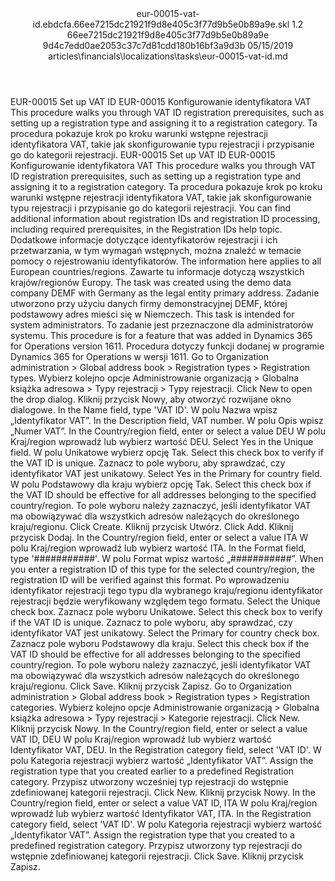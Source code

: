 <?xml version="1.0" encoding="UTF-8"?>
<xliff xmlns:logoport="urn:logoport:xliffeditor:xliff-extras:1.0" xmlns:tilt="urn:logoport:xliffeditor:tilt-non-translatables:1.0" xmlns:xsi="http://www.w3.org/2001/XMLSchema-instance" xmlns="urn:oasis:names:tc:xliff:document:1.2" xmlns:xliffext="urn:microsoft:content:schema:xliffextensions" version="1.2" xsi:schemaLocation="urn:oasis:names:tc:xliff:document:1.2 xliff-core-1.2-transitional.xsd">
  <file datatype="xml" source-language="en-US" original="eur-00015-vat-id.md" target-language="pl-PL">
    <header>
      <tool tool-company="Microsoft" tool-version="1.0-7889195" tool-name="mdxliff" tool-id="mdxliff"/>
      <xliffext:skl_file_name>eur-00015-vat-id.ebdcfa.66ee7215dc21921f9d8e405c3f77d9b5e0b89a9e.skl</xliffext:skl_file_name>
      <xliffext:version>1.2</xliffext:version>
      <xliffext:ms.openlocfilehash>66ee7215dc21921f9d8e405c3f77d9b5e0b89a9e</xliffext:ms.openlocfilehash>
      <xliffext:ms.sourcegitcommit>9d4c7edd0ae2053c37c7d81cdd180b16bf3a9d3b</xliffext:ms.sourcegitcommit>
      <xliffext:ms.lasthandoff>05/15/2019</xliffext:ms.lasthandoff>
      <xliffext:ms.openlocfilepath>articles\financials\localizations\tasks\eur-00015-vat-id.md</xliffext:ms.openlocfilepath>
    </header>
    <body>
      <group extype="content" id="content">
        <trans-unit xml:space="preserve" translate="yes" id="101" restype="x-metadata">
          <source>EUR-00015 Set up VAT ID</source>
        <target logoport:matchpercent="101" state="translated" state-qualifier="leveraged-tm">EUR-00015 Konfigurowanie identyfikatora VAT</target></trans-unit>
        <trans-unit xml:space="preserve" translate="yes" id="102" restype="x-metadata">
          <source>This procedure walks you through VAT ID registration prerequisites, such as setting up a registration type and assigning it to a registration category.</source>
        <target logoport:matchpercent="101" state="translated" state-qualifier="leveraged-tm">Ta procedura pokazuje krok po kroku warunki wstępne rejestracji identyfikatora VAT, takie jak skonfigurowanie typu rejestracji i przypisanie go do kategorii rejestracji.</target></trans-unit>
        <trans-unit xml:space="preserve" translate="yes" id="103">
          <source>EUR-00015 Set up VAT ID</source>
        <target logoport:matchpercent="101" state="translated" state-qualifier="leveraged-tm">EUR-00015 Konfigurowanie identyfikatora VAT</target></trans-unit>
        <trans-unit xml:space="preserve" translate="yes" id="104">
          <source>This procedure walks you through VAT ID registration prerequisites, such as setting up a registration type and assigning it to a registration category.</source>
        <target logoport:matchpercent="101" state="translated" state-qualifier="leveraged-tm">Ta procedura pokazuje krok po kroku warunki wstępne rejestracji identyfikatora VAT, takie jak skonfigurowanie typu rejestracji i przypisanie go do kategorii rejestracji.</target></trans-unit>
        <trans-unit xml:space="preserve" translate="yes" id="105">
          <source>You can find additional information about registration IDs and registration ID processing, including required prerequisites, in the Registration IDs help topic.</source>
        <target logoport:matchpercent="101" state="translated" state-qualifier="leveraged-tm">Dodatkowe informacje dotyczące identyfikatorów rejestracji i ich przetwarzania, w tym wymagań wstępnych, można znaleźć w temacie pomocy o rejestrowaniu identyfikatorów.</target></trans-unit>
        <trans-unit xml:space="preserve" translate="yes" id="106">
          <source>The information here applies to all European countries/regions.</source>
        <target logoport:matchpercent="101" state="translated" state-qualifier="leveraged-tm">Zawarte tu informacje dotyczą wszystkich krajów/regionów Europy.</target></trans-unit>
        <trans-unit xml:space="preserve" translate="yes" id="107">
          <source>The task was created using the demo data company DEMF with Germany as the legal entity primary address.</source>
        <target logoport:matchpercent="101" state="translated" state-qualifier="leveraged-tm">Zadanie utworzono przy użyciu danych firmy demonstracyjnej DEMF, której podstawowy adres mieści się w Niemczech.</target></trans-unit>
        <trans-unit xml:space="preserve" translate="yes" id="108">
          <source>This task is intended for system administrators.</source>
        <target logoport:matchpercent="101" state="translated" state-qualifier="leveraged-tm">To zadanie jest przeznaczone dla administratorów systemu.</target></trans-unit>
        <trans-unit xml:space="preserve" translate="yes" id="109">
          <source>This procedure is for a feature that was added in Dynamics 365 for Operations version 1611.</source>
        <target logoport:matchpercent="101" state="translated" state-qualifier="leveraged-tm">Procedura dotyczy funkcji dodanej w programie Dynamics 365 for Operations w wersji 1611.</target></trans-unit>
        <trans-unit xml:space="preserve" translate="yes" id="110">
          <source>Go to Organization administration &gt; Global address book &gt; Registration types &gt; Registration types.</source>
        <target logoport:matchpercent="101" state="translated" state-qualifier="leveraged-tm">Wybierz kolejno opcje Administrowanie organizacją &gt; Globalna książka adresowa &gt; Typy rejestracji &gt; Typy rejestracji.</target></trans-unit>
        <trans-unit xml:space="preserve" translate="yes" id="111">
          <source>Click New to open the drop dialog.</source>
        <target logoport:matchpercent="101" state="translated" state-qualifier="leveraged-tm">Kliknij przycisk Nowy, aby otworzyć rozwijane okno dialogowe.</target></trans-unit>
        <trans-unit xml:space="preserve" translate="yes" id="112">
          <source>In the Name field, type 'VAT ID'.</source>
        <target logoport:matchpercent="101" state="translated" state-qualifier="leveraged-tm">W polu Nazwa wpisz „Identyfikator VAT”.</target></trans-unit>
        <trans-unit xml:space="preserve" translate="yes" id="113">
          <source>In the Description field, VAT number.</source>
        <target logoport:matchpercent="101" state="translated" state-qualifier="leveraged-tm">W polu Opis wpisz „Numer VAT”.</target></trans-unit>
        <trans-unit xml:space="preserve" translate="yes" id="114">
          <source>In the Country/region field, enter or select a value DEU</source>
        <target logoport:matchpercent="101" state="translated" state-qualifier="leveraged-tm">W polu Kraj/region wprowadź lub wybierz wartość DEU.</target></trans-unit>
        <trans-unit xml:space="preserve" translate="yes" id="115">
          <source>Select Yes in the Unique field.</source>
        <target logoport:matchpercent="101" state="translated" state-qualifier="leveraged-tm">W polu Unikatowe wybierz opcję Tak.</target></trans-unit>
        <trans-unit xml:space="preserve" translate="yes" id="116">
          <source>Select this check box to verify if the VAT ID is unique.</source>
        <target logoport:matchpercent="101" state="translated" state-qualifier="leveraged-tm">Zaznacz to pole wyboru, aby sprawdzać, czy identyfikator VAT jest unikatowy.</target></trans-unit>
        <trans-unit xml:space="preserve" translate="yes" id="117">
          <source>Select Yes in the Primary for country field.</source>
        <target logoport:matchpercent="101" state="translated" state-qualifier="leveraged-tm">W polu Podstawowy dla kraju wybierz opcję Tak.</target></trans-unit>
        <trans-unit xml:space="preserve" translate="yes" id="118">
          <source>Select this check box if the VAT ID should be effective for all addresses belonging to the specified country/region.</source>
        <target logoport:matchpercent="101" state="translated" state-qualifier="leveraged-tm">To pole wyboru należy zaznaczyć, jeśli identyfikator VAT ma obowiązywać dla wszystkich adresów należących do określonego kraju/regionu.</target></trans-unit>
        <trans-unit xml:space="preserve" translate="yes" id="119">
          <source>Click Create.</source>
        <target logoport:matchpercent="101" state="translated" state-qualifier="leveraged-tm">Kliknij przycisk Utwórz.</target></trans-unit>
        <trans-unit xml:space="preserve" translate="yes" id="120">
          <source>Click Add.</source>
        <target logoport:matchpercent="101" state="translated" state-qualifier="leveraged-tm">Kliknij przycisk Dodaj.</target></trans-unit>
        <trans-unit xml:space="preserve" translate="yes" id="121">
          <source>In the Country/region field, enter or select a value ITA</source>
        <target logoport:matchpercent="101" state="translated" state-qualifier="leveraged-tm">W polu Kraj/region wprowadź lub wybierz wartość ITA.</target></trans-unit>
        <trans-unit xml:space="preserve" translate="yes" id="122">
          <source>In the Format field, type '###########'.</source>
        <target logoport:matchpercent="101" state="translated" state-qualifier="leveraged-tm">W polu Format wpisz wartość „###########”.</target></trans-unit>
        <trans-unit xml:space="preserve" translate="yes" id="123">
          <source>When you enter a registration ID of this type for the selected country/region, the registration ID will be verified against this format.</source>
        <target logoport:matchpercent="101" state="translated" state-qualifier="leveraged-tm">Po wprowadzeniu identyfikator rejestracji tego typu dla wybranego kraju/regionu identyfikator rejestracji będzie weryfikowany względem tego formatu.</target></trans-unit>
        <trans-unit xml:space="preserve" translate="yes" id="124">
          <source>Select the Unique check box.</source>
        <target logoport:matchpercent="101" state="translated" state-qualifier="leveraged-tm">Zaznacz pole wyboru Unikatowe.</target></trans-unit>
        <trans-unit xml:space="preserve" translate="yes" id="125">
          <source>Select this check box to verify if the VAT ID is unique.</source>
        <target logoport:matchpercent="101" state="translated" state-qualifier="leveraged-tm">Zaznacz to pole wyboru, aby sprawdzać, czy identyfikator VAT jest unikatowy.</target></trans-unit>
        <trans-unit xml:space="preserve" translate="yes" id="126">
          <source>Select the Primary for country check box.</source>
        <target logoport:matchpercent="101" state="translated" state-qualifier="leveraged-tm">Zaznacz pole wyboru Podstawowy dla kraju.</target></trans-unit>
        <trans-unit xml:space="preserve" translate="yes" id="127">
          <source>Select this check box if the VAT ID should be effective for all addresses belonging to the specified country/region.</source>
        <target logoport:matchpercent="101" state="translated" state-qualifier="leveraged-tm">To pole wyboru należy zaznaczyć, jeśli identyfikator VAT ma obowiązywać dla wszystkich adresów należących do określonego kraju/regionu.</target></trans-unit>
        <trans-unit xml:space="preserve" translate="yes" id="128">
          <source>Click Save.</source>
        <target logoport:matchpercent="101" state="translated" state-qualifier="leveraged-tm">Kliknij przycisk Zapisz.</target></trans-unit>
        <trans-unit xml:space="preserve" translate="yes" id="129">
          <source>Go to Organization administration &gt; Global address book &gt; Registration types &gt; Registration categories.</source>
        <target logoport:matchpercent="101" state="translated" state-qualifier="leveraged-tm">Wybierz kolejno opcje Administrowanie organizacją &gt; Globalna książka adresowa &gt; Typy rejestracji &gt; Kategorie rejestracji.</target></trans-unit>
        <trans-unit xml:space="preserve" translate="yes" id="130">
          <source>Click New.</source>
        <target logoport:matchpercent="101" state="translated" state-qualifier="leveraged-tm">Kliknij przycisk Nowy.</target></trans-unit>
        <trans-unit xml:space="preserve" translate="yes" id="131">
          <source>In the Country/region field, enter or select a value VAT ID, DEU</source>
        <target logoport:matchpercent="101" state="translated" state-qualifier="leveraged-tm">W polu Kraj/region wprowadź lub wybierz wartość Identyfikator VAT, DEU.</target></trans-unit>
        <trans-unit xml:space="preserve" translate="yes" id="132">
          <source>In the Registration category field, select 'VAT ID'.</source>
        <target logoport:matchpercent="101" state="translated" state-qualifier="leveraged-tm">W polu Kategoria rejestracji wybierz wartość „Identyfikator VAT”.</target></trans-unit>
        <trans-unit xml:space="preserve" translate="yes" id="133">
          <source>Assign the registration type that you created earlier to a predefined Registration category.</source>
        <target logoport:matchpercent="101" state="translated" state-qualifier="leveraged-tm">Przypisz utworzony wcześniej typ rejestracji do wstępnie zdefiniowanej kategorii rejestracji.</target></trans-unit>
        <trans-unit xml:space="preserve" translate="yes" id="134">
          <source>Click New.</source>
        <target logoport:matchpercent="101" state="translated" state-qualifier="leveraged-tm">Kliknij przycisk Nowy.</target></trans-unit>
        <trans-unit xml:space="preserve" translate="yes" id="135">
          <source>In the Country/region field, enter or select a value VAT ID, ITA</source>
        <target logoport:matchpercent="101" state="translated" state-qualifier="leveraged-tm">W polu Kraj/region wprowadź lub wybierz wartość Identyfikator VAT, ITA.</target></trans-unit>
        <trans-unit xml:space="preserve" translate="yes" id="136">
          <source>In the Registration category field, select 'VAT ID'.</source>
        <target logoport:matchpercent="101" state="translated" state-qualifier="leveraged-tm">W polu Kategoria rejestracji wybierz wartość „Identyfikator VAT”.</target></trans-unit>
        <trans-unit xml:space="preserve" translate="yes" id="137">
          <source>Assign the registration type that you created to a predefined registration category.</source>
        <target logoport:matchpercent="101" state="translated" state-qualifier="leveraged-tm">Przypisz utworzony typ rejestracji do wstępnie zdefiniowanej kategorii rejestracji.</target></trans-unit>
        <trans-unit xml:space="preserve" translate="yes" id="138">
          <source>Click Save.</source>
        <target logoport:matchpercent="101" state="translated" state-qualifier="leveraged-tm">Kliknij przycisk Zapisz.</target></trans-unit>
      </group>
    </body>
  </file>
</xliff>